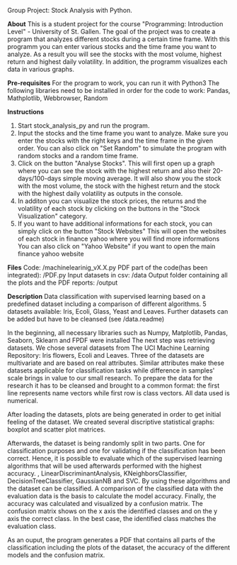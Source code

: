 Group Project: Stock Analysis with Python.

**About**
This is a student project for the course "Programming: Introduction Level" - University of St. Gallen.
The goal of the project was to create a program that analyzes different stocks during a certain time frame. 
With this programm you can enter various stocks and the time frame you want to analyze. 
As a result you will see the stocks with the most volume, highest return and highest daily volatility. 
In addition, the programm visualizes each data in various graphs.


**Pre-requisites**
For the program to work, you can run it with Python3
The following libraries need to be installed in order for the code to work:
Pandas, Mathplotlib, Webbrowser, Random

**Instructions**
1. Start stock_analysis_py and run the program.
2. Input the stocks and the time frame you want to analyze. Make sure you enter the stocks with the right keys and the time frame in the given order.
   You can also click on "Set Random" to simulate the program with random stocks and a random time frame.
3. Click on the button "Analyse Stocks". 
   This will first open up a graph where you can see the stock with the highest return and also their 20-days/100-days simple moving average.
   It will also show you the stock with the most volume, the stock with the highest return and the stock with the highest daily volatility as outputs in the console.
4. In additon you can visualize the stock prices, the returns and the volatility of each stock by clicking on the buttons in the "Stock Visualization" category.
5. If you want to have additional informations for each stock, you can simply click on the button "Stock Websites"
   This will open the websites of each stock in finance yahoo where you will find more informations
   You can also click on "Yahoo Website" if you want to open the main finance yahoo website 

**Files**
Code: /machinelearinig_vX.X.py
PDF part of the code(has been integrated): /PDF.py
Input datasets in csv: /data
Output folder containing all the plots and the PDF reports: /output


**Description**
Data classification with supervised learning based on a predefined dataset including a comparison of different algorithms. 
5 datasets available: Iris, Ecoli, Glass, Yeast and Leaves. Further datasets can be added but have to be cleansed (see /data.readme)

In the beginning, all necessary libraries such as Numpy, Matplotlib, Pandas, Seaborn, Sklearn and FPDF were installed 
The next step was retrieving datasets. We chose several datasets from The UCI Machine Learning Repository: Iris flowers, Ecoli and Leaves.
Three of the datasets are multivariate and are based on real attributes. Similar attributes make these datasets applicable for classification 
tasks while difference in samples' scale brings in value to our small research.
To prepare the data for the research it has to be cleansed and brought to a common format: 
the first line represents name vectors while first row is class vectors. All data used is numerical.

After loading the datasets, plots are being generated in order to get initial feeling of the dataset.
We created several discriptive statistical graphs: boxplot and scatter plot matrices.

Afterwards, the dataset is being randomly split in two parts. One for classification purposes and one for validating if the classification has been correct.
Hence, it is possible to evaluate which of the supervised learning algorithms that will be used afterwards performed with the highest accuracy.
, LinearDiscriminantAnalysis, KNeighborsClassifier, DecisionTreeClassifier, GaussianNB and SVC.
By using these algorithms and the dataset can be classified. A comparison of the classified data with the evaluation data is the basis to calculate the 
model accuracy. Finally, the accuracy was calculated and visualized by a confusion matrix. The confusion matrix shows on the x axis the identified classes
and on the y axis the correct class. In the best case, the identified class matches the evaluation class.

As an ouput, the program generates a PDF that contains all parts of the classification including the plots of the dataset, the accuracy of the different models
and the confusion matrix.
